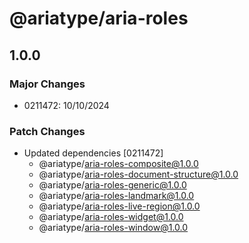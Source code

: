 # @ariatype/aria-roles

## 1.0.0

### Major Changes

- 0211472: 10/10/2024

### Patch Changes

- Updated dependencies [0211472]
  - @ariatype/aria-roles-composite@1.0.0
  - @ariatype/aria-roles-document-structure@1.0.0
  - @ariatype/aria-roles-generic@1.0.0
  - @ariatype/aria-roles-landmark@1.0.0
  - @ariatype/aria-roles-live-region@1.0.0
  - @ariatype/aria-roles-widget@1.0.0
  - @ariatype/aria-roles-window@1.0.0
